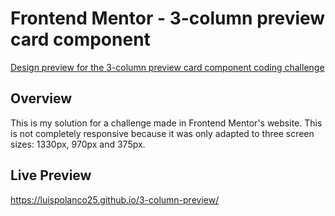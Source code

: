 # Frontend Mentor - 3-column preview card component

[Design preview for the 3-column preview card component coding challenge](./design/desktop-preview.jpg)

## Overview

This is my solution for a challenge made in Frontend Mentor's website. This is not completely responsive because it was only adapted to three screen sizes: 1330px, 970px and 375px.

## Live Preview

https://luispolanco25.github.io/3-column-preview/